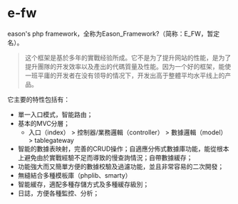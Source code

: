 # e-fw

eason's php framework，全称为Eason_Framework?（简称：E_FW，暂定名）。

> 这个框架是基於多年的實戰经验所成。它不是为了提升网站的性能，是为了提升團隊的开发效率以及產出的代碼質量及性能。因为一个好的框架，能使一班平庸的开发者在没有领导的情况下，开发出高于整體平均水平线上的产品。

它主要的特性包括有：
* 單一入口模式，智能路由；
* 基本的MVC分層；
    * 入口（index） > 控制器/業務邏輯（controller） > 數據邏輯（model） > tablegateway
* 智能的數據表映射，完善的CRUD操作；自適應分佈式數據庫功能，能從根本上避免由於實戰經驗不足而導致的慢查詢情況；自帶數據緩存；
* 功能強大而又簡單方便的數據校驗及過濾功能，並且非常容易的二次開發；
* 無縫結合多種模板庫（phplib、smarty）
* 智能緩存，適配多種存儲方式及多種緩存級別；
* 日誌，方便各種監控、分析；
